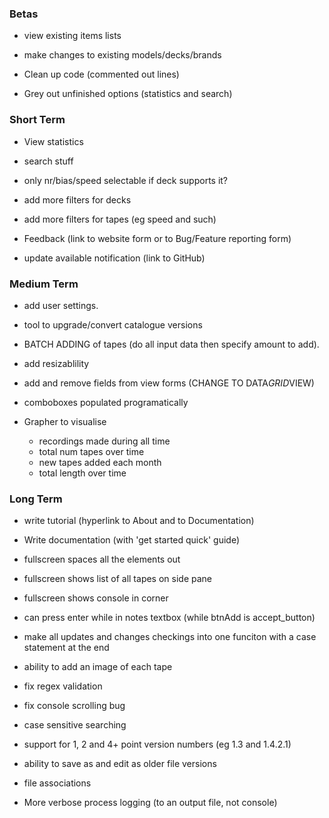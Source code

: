 ### Betas

- view existing items lists
- make changes to existing models/decks/brands



- Clean up code (commented out lines)
- Grey out unfinished options (statistics and search)



### Short Term

- View statistics

- search stuff



- only nr/bias/speed selectable if deck supports it?

- add more filters for decks
- add more filters for tapes (eg speed and such)



- Feedback (link to website form or to Bug/Feature reporting form)
- update available notification (link to GitHub)



### Medium Term

- add user settings.
- tool to upgrade/convert catalogue versions



- BATCH ADDING of tapes (do all input data then specify amount to add).



- add resizablility
- add and remove fields from view forms (CHANGE TO DATA*GRID*VIEW)
- comboboxes populated programatically



- Grapher to visualise
  - recordings made during all time
  - total num tapes over time
  - new tapes added each month
  - total length over time



### Long Term

- write tutorial (hyperlink to About and to Documentation)
- Write documentation (with 'get started quick' guide)



- fullscreen spaces all the elements out
- fullscreen shows list of all tapes on side pane
- fullscreen shows console in corner
- can press enter while in notes textbox (while btnAdd is accept_button)



- make all updates and changes checkings into one funciton with a case statement at the end
- ability to add an image of each tape



- fix regex validation
- fix console scrolling bug
- case sensitive searching



- support for 1, 2 and 4+ point version numbers (eg 1.3 and 1.4.2.1)
- ability to save as and edit as older file versions
- file associations
- More verbose process logging (to an output file, not console)